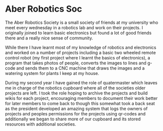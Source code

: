 
# Aber Robotics Soc
The Aber Robotics Society is a small society of friends at my university who meet every wednesday in a robotics lab and work on their projects. I originally joined to learn basic electronics but found a lot of good friends there and a really nice sense of community.

While there I have learnt most of my knowledge of robotics and electronics and worked on a number of projects including a basic two wheeled remote control robot (my first project where I learnt the basics of electronics), a program that takes photos of people, converts the images to lines and g-code and sends them to a CNC machine that draws the images and a watering system for plants I keep at my house.

During my second year I have gained the role of quatermaster which leaves me in charge of the robotics cupboard where all of the societies older projects are left. I took the role hoping to archive the projects and build wikis for each project, encouraging members to document their work better for later members to come back to though this somewhat took a back seat as the president developed an amazing system that logs the owners of projects and peoples permissions for the projects using qr-codes and additionally we began to share more of our cupboard and its stored resources with additional societies.
